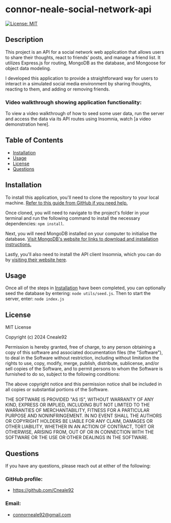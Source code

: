 # connor-neale-social-network-api
[![License: MIT](https://img.shields.io/badge/License-MIT-yellow.svg)](https://opensource.org/licenses/MIT)
        
## Description

This project is an API for a social network web application that allows users to share their thoughts, react to friends' posts, and manage a friend list. It utilizes Express.js for routing, MongoDB as the database, and Mongoose for object data modeling.

I developed this application to provide a straightforward way for users to interact in a simulated social media environment by sharing thoughts, reacting to them, and adding or removing friends. 

### Video walkthrough showing application functionality:

To view a video walkthrough of how to seed some user data, run the server and access the data via its API routes using Insomnia, watch [a video demonstration here]. 
      
## Table of Contents
            
- [Installation](#installation)
- [Usage](#usage)
- [License](#license)
- [Questions](#questions)
            
## Installation

To install this application, you'll need to clone the repository to your local machine. [Refer to this guide from GitHub if you need help.](https://docs.github.com/en/repositories/creating-and-managing-repositories/cloning-a-repository/)

Once cloned, you will need to navigate to the project's folder in your terminal and run the following command to install the necessary dependencies: `npm install`.

Next, you will need MongoDB installed on your computer to initialise the database. [Visit MongoDB's website for links to download and installation instructions.](https://www.mongodb.com/)

Lastly, you'll also need to install the API client Insomnia, which you can do by [visiting their website here](https://insomnia.rest/). 
     
## Usage

Once all of the steps in [Installation](#installation) have been completed, you can optionally seed the database by entering: `node utils/seed.js`. Then to start the server, enter: `node index.js`

## License
            
MIT License

Copyright (c) 2024 Cneale92
            
Permission is hereby granted, free of charge, to any person obtaining a copy
of this software and associated documentation files (the "Software"), to deal
in the Software without restriction, including without limitation the rights
to use, copy, modify, merge, publish, distribute, sublicense, and/or sell
copies of the Software, and to permit persons to whom the Software is
furnished to do so, subject to the following conditions:
            
The above copyright notice and this permission notice shall be included in all
copies or substantial portions of the Software.
            
THE SOFTWARE IS PROVIDED "AS IS", WITHOUT WARRANTY OF ANY KIND, EXPRESS OR
IMPLIED, INCLUDING BUT NOT LIMITED TO THE WARRANTIES OF MERCHANTABILITY,
FITNESS FOR A PARTICULAR PURPOSE AND NONINFRINGEMENT. IN NO EVENT SHALL THE
AUTHORS OR COPYRIGHT HOLDERS BE LIABLE FOR ANY CLAIM, DAMAGES OR OTHER
LIABILITY, WHETHER IN AN ACTION OF CONTRACT, TORT OR OTHERWISE, ARISING FROM,
OUT OF OR IN CONNECTION WITH THE SOFTWARE OR THE USE OR OTHER DEALINGS IN THE
SOFTWARE.
            
## Questions
            
If you have any questions, please reach out at either of the following:
            
### GitHub profile:
- https://github.com/Cneale92

### Email:
- connorneale92@gmail.com
